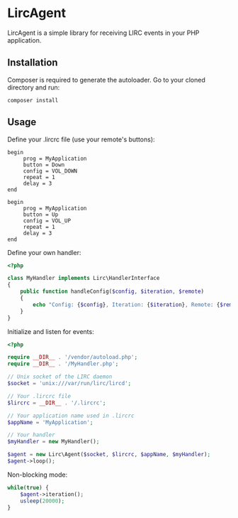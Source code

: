 LircAgent
=========
LircAgent is a simple library for receiving LIRC events in your PHP application. 

Installation
------------
Composer is required to generate the autoloader. Go to your cloned directory and run:
```
composer install
```

Usage
-----

Define your .lircrc file (use your remote's buttons):
```
begin
     prog = MyApplication
     button = Down
     config = VOL_DOWN
     repeat = 1
     delay = 3
end

begin
     prog = MyApplication
     button = Up
     config = VOL_UP
     repeat = 1
     delay = 3
end
```

Define your own handler:
```php
<?php

class MyHandler implements Lirc\HandlerInterface
{
    public function handleConfig($config, $iteration, $remote)
    {
        echo "Config: {$config}, Iteration: {$iteration}, Remote: {$remote}\n";
    }
}
```

Initialize and listen for events:
```php
<?php

require __DIR__ . '/vendor/autoload.php';
require __DIR__ . '/MyHandler.php';

// Unix socket of the LIRC daemon
$socket = 'unix:///var/run/lirc/lircd';

// Your .lircrc file
$lircrc = __DIR__ . '/.lircrc';

// Your application name used in .lircrc
$appName = 'MyApplication';

// Your handler
$myHandler = new MyHandler();

$agent = new Lirc\Agent($socket, $lircrc, $appName, $myHandler);
$agent->loop();
```

Non-blocking mode:
```php
while(true) {
    $agent->iteration();
    usleep(20000);
}
```
